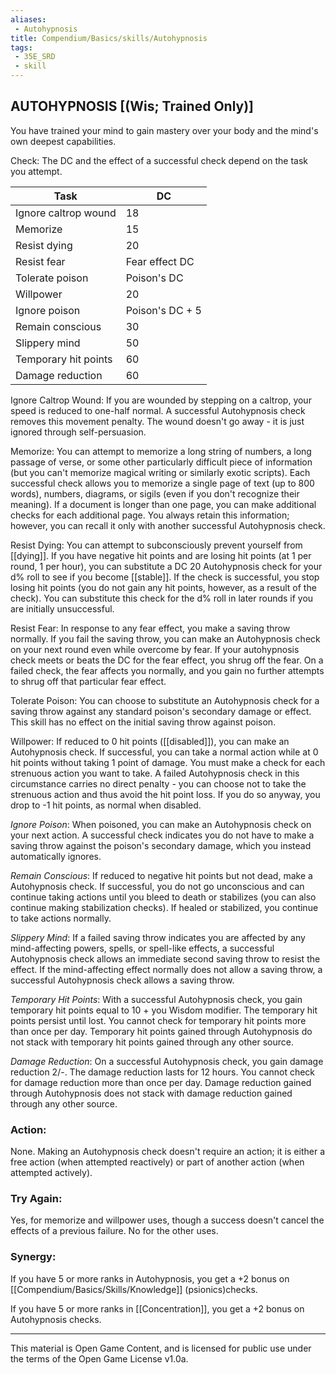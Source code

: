 ```yaml
---
aliases:
 - Autohypnosis
title: Compendium/Basics/skills/Autohypnosis
tags: 
 - 35E_SRD
 - skill
---
```

## AUTOHYPNOSIS [(Wis; Trained Only)]

You have trained your mind to gain mastery over your body and the mind's own deepest capabilities.  

Check: The DC and the effect of a successful check depend on the task you attempt.

|Task|DC|
|---|---|
|Ignore caltrop wound|18|
|Memorize|15|
|Resist dying|20|
|Resist fear|Fear effect DC|
|Tolerate poison|Poison's DC|
|Willpower|20|
|Ignore poison|Poison's DC + 5|
|Remain conscious|30|
|Slippery mind|50|
|Temporary hit points|60|
|Damage reduction|60|

Ignore Caltrop Wound: If you are wounded by stepping on a caltrop, your speed is reduced to one-half normal. A successful Autohypnosis check removes this movement penalty. The wound doesn't go away - it is just ignored through self-persuasion.

Memorize: You can attempt to memorize a long string of numbers, a long passage of verse, or some other particularly difficult piece of information (but you can't memorize magical writing or similarly exotic scripts). Each successful check allows you to memorize a single page of text (up to 800 words), numbers, diagrams, or sigils (even if you don't recognize their meaning). If a document is longer than one page, you can make additional checks for each additional page. You always retain this information; however, you can recall it only with another successful Autohypnosis check.

Resist Dying: You can attempt to subconsciously prevent yourself from [[dying]]. If you have negative hit points and are losing hit points (at 1 per round, 1 per hour), you can substitute a DC 20 Autohypnosis check for your d% roll to see if you become [[stable]]. If the check is successful, you stop losing hit points (you do not gain any hit points, however, as a result of the check). You can substitute this check for the d% roll in later rounds if you are initially unsuccessful.

Resist Fear: In response to any fear effect, you make a saving throw normally. If you fail the saving throw, you can make an Autohypnosis check on your next round even while overcome by fear. If your autohypnosis check meets or beats the DC for the fear effect, you shrug off the fear. On a failed check, the fear affects you normally, and you gain no further attempts to shrug off that particular fear effect.

Tolerate Poison: You can choose to substitute an Autohypnosis check for a saving throw against any standard poison's secondary damage or effect. This skill has no effect on the initial saving throw against poison.

Willpower: If reduced to 0 hit points ([[disabled]]), you can make an Autohypnosis check. If successful, you can take a normal action while at 0 hit points without taking 1 point of damage. You must make a check for each strenuous action you want to take. A failed Autohypnosis check in this circumstance carries no direct penalty - you can choose not to take the strenuous action and thus avoid the hit point loss. If you do so anyway, you drop to -1 hit points, as normal when disabled.

_Ignore Poison_: When poisoned, you can make an Autohypnosis check on your next action. A successful check indicates you do not have to make a saving throw against the poison's secondary damage, which you instead automatically ignores.

_Remain Conscious_: If reduced to negative hit points but not dead, make a Autohypnosis check. If successful, you do not go unconscious and can continue taking actions until you bleed to death or stabilizes (you can also continue making stabilization checks). If healed or stabilized, you continue to take actions normally.

_Slippery Mind_: If a failed saving throw indicates you are affected by any mind-affecting powers, spells, or spell-like effects, a successful Autohypnosis check allows an immediate second saving throw to resist the effect. If the mind-affecting effect normally does not allow a saving throw, a successful Autohypnosis check allows a saving throw.

_Temporary Hit Points_: With a successful Autohypnosis check, you gain temporary hit points equal to 10 + you Wisdom modifier. The temporary hit points persist until lost. You cannot check for temporary hit points more than once per day. Temporary hit points gained through Autohypnosis do not stack with temporary hit points gained through any other source.

_Damage Reduction_: On a successful Autohypnosis check, you gain damage reduction 2/-. The damage reduction lasts for 12 hours. You cannot check for damage reduction more than once per day. Damage reduction gained through Autohypnosis does not stack with damage reduction gained through any other source.

### Action: 
None. Making an Autohypnosis check doesn't require an action; it is either a free action (when attempted reactively) or part of another action (when attempted actively).

### Try Again: 
Yes, for memorize and willpower uses, though a success doesn't cancel the effects of a previous failure. No for the other uses.

### Synergy:
If you have 5 or more ranks in Autohypnosis, you get a +2 bonus on [[Compendium/Basics/Skills/Knowledge]] (psionics)checks.

If you have 5 or more ranks in [[Concentration]], you get a +2 bonus on Autohypnosis checks.



---



This material is Open Game Content, and is licensed for public use under the terms of the Open Game License v1.0a.

